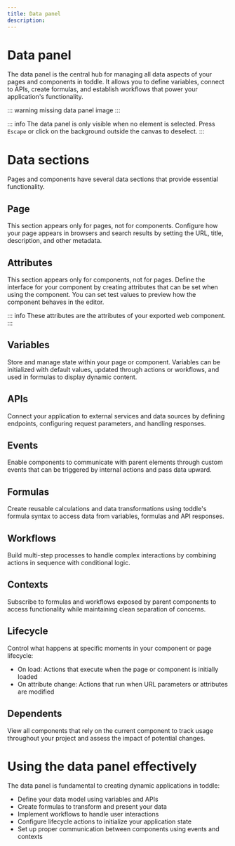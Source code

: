 ```yaml
---
title: Data panel
description:
---
```


# Data panel
The data panel is the central hub for managing all data aspects of your pages and components in toddle. It allows you to define variables, connect to APIs, create formulas, and establish workflows that power your application's functionality.

::: warning
missing data panel image
:::

::: info
The data panel is only visible when no element is selected. Press `Escape` or click on the background outside the canvas to deselect.
:::

# Data sections
Pages and components have several data sections that provide essential functionality.

## Page
This section appears only for pages, not for components. Configure how your page appears in browsers and search results by setting the URL, title, description, and other metadata.

## Attributes
This section appears only for components, not for pages. Define the interface for your component by creating attributes that can be set when using the component. You can set test values to preview how the component behaves in the editor.

::: info
These attributes are the attributes of your exported web component.
:::

## Variables
Store and manage state within your page or component. Variables can be initialized with default values, updated through actions or workflows, and used in formulas to display dynamic content.

## APIs
Connect your application to external services and data sources by defining endpoints, configuring request parameters, and handling responses.

## Events
Enable components to communicate with parent elements through custom events that can be triggered by internal actions and pass data upward.

## Formulas
Create reusable calculations and data transformations using toddle's formula syntax to access data from variables, formulas and API responses.

## Workflows
Build multi-step processes to handle complex interactions by combining actions in sequence with conditional logic.

## Contexts
Subscribe to formulas and workflows exposed by parent components to access functionality while maintaining clean separation of concerns.

## Lifecycle
Control what happens at specific moments in your component or page lifecycle:
- On load: Actions that execute when the page or component is initially loaded
- On attribute change: Actions that run when URL parameters or attributes are modified

## Dependents
View all components that rely on the current component to track usage throughout your project and assess the impact of potential changes.

# Using the data panel effectively
The data panel is fundamental to creating dynamic applications in toddle:
- Define your data model using variables and APIs
- Create formulas to transform and present your data
- Implement workflows to handle user interactions
- Configure lifecycle actions to initialize your application state
- Set up proper communication between components using events and contexts